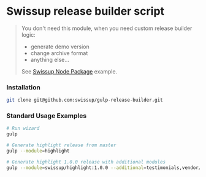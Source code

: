 # Swissup release builder script

> You don't need this module, when you need custom release builder logic:
>
> - generate demo version
> - change archive format
> - anything else...
>
> See [Swissup Node Package](https://github.com/swissup/node-swissup) example.

### Installation

```bash
git clone git@github.com:swissup/gulp-release-builder.git
```

### Standard Usage Examples

```bash
# Run wizard
gulp

# Generate highlight release from master
gulp --module=highlight

# Generate highlight 1.0.0 release with additional modules
gulp --module=swissup/highlight:1.0.0 --additional=testimonials,vendor/package:1.1.0
```
